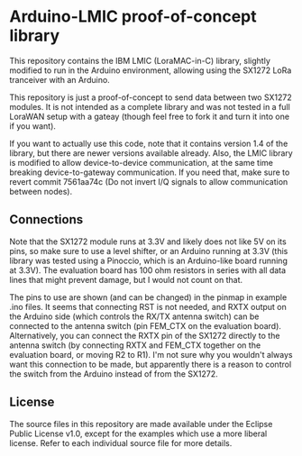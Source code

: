 Arduino-LMIC proof-of-concept library
=====================================
This repository contains the IBM LMIC (LoraMAC-in-C) library, slightly
modified to run in the Arduino environment, allowing using the SX1272
LoRa tranceiver with an Arduino.

This repository is just a proof-of-concept to send data between two
SX1272 modules. It is not intended as a complete library and was not
tested in a full LoraWAN setup with a gateay (though feel free to fork
it and turn it into one if you want).

If you want to actually use this code, note that it contains version 1.4
of the library, but there are newer versions available already. Also,
the LMIC library is modified to allow device-to-device communication,
at the same time breaking device-to-gateway communication. If you need
that, make sure to revert commit 7561aa74c (Do not invert I/Q signals to
allow communication between nodes).

Connections
-----------
Note that the SX1272 module runs at 3.3V and likely does not like 5V on
its pins, so make sure to use a level shifter, or an Arduino running at
3.3V (this library was tested using a Pinoccio, which is an Arduino-like
board running at 3.3V). The evaluation board has 100 ohm resistors in
series with all data lines that might prevent damage, but I would not
count on that.

The pins to use are shown (and can be changed) in the pinmap in example
.ino files. It seems that connecting RST is not needed, and RXTX output on the
Arduino side (which controls the RX/TX antenna switch) can be connected
to the antenna switch (pin FEM\_CTX on the evaluation board).
Alternatively, you can connect the RXTX pin of the SX1272 directly to
the antenna switch (by connecting RXTX and FEM\_CTX together on the
evaluation board, or moving R2 to R1). I'm not sure why you wouldn't
always want this connection to be made, but apparently there is a reason
to control the switch from the Arduino instead of from the SX1272.

License
-------
The source files in this repository are made available under the Eclipse
Public License v1.0, except for the examples which use a more liberal
license. Refer to each individual source file for more details.

